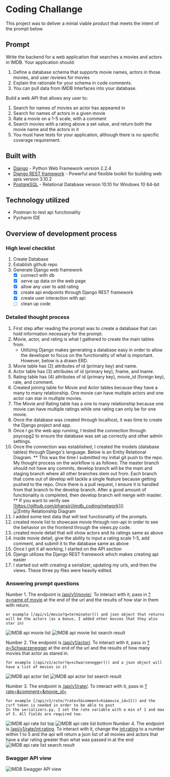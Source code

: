 # Coding Challange
This project was to deliver a minial viable product that meets the intent of the prompt below.

## Prompt
Write the backend for a web application that searches a movies and actors in IMDB. Your application should:
1. Define a database schema that supports movie names, actors in those movies, and user reviews for movies
2. Explain the rationale for your schema in code comments.
3. You can pull data from IMDB Interfaces into your database.

Build a web API that allows any user to:
1. Search for names of movies an actor has appeared in
2. Search for names of actors in a given movie
3. Rate a movie on a 1-5 scale, with a comment
4. Search movies with a rating above a set value, and return both the movie name and the actors in it
5. You must have tests for your application, although there is no specific coverage requirement.

## Built with
* [Django](https://www.djangoproject.com) - Python Web Framework version 2.2.4
* [Django REST framework](https://www.django-rest-framework.org/) - Powerful and flexible toolkit for building web apis version 3.10.2
* [PostgreSQL](https://www.postgresql.org) - Relational Database version 10.10 for Windows 10 64-bit

## Technology utilized
* Postman to test api functionality
* Pycharm IDE

## Overview of development process
### High level checklist
1. Create Database
2. Establish github repo
3. Generate Django web framework
    - [x] connect with db
    - [x] serve up data on the web page
    - [x] allow any user to add rating
    - [x] create api endpoints through Django REST framework
    - [x] create user interaction with api
    - [ ] clean up code
    
### Detailed thought process
1. First step after reading the prompt was to create a database that can hold information necessary for the prompt.
2. Movie, actor, and rating is what I gathered to create the main tables from.
    * Utilizing Django makes generating a database easy in order to allow the developer to focus on the functionality of what is important. However, below is a drawn ERD.
3. Movie table has (2) attributes of id (primary key) and name.
4. Actor table has (3) attributes of id (primary key), fname, and lname.
5. Rating table has (4) attributes of id (primary key), movie_id (foreign key), rate, and comment.
6. Created joining table for Movie and Actor tables because they have a many to many relationship. One movie can have multiple actors and one actor can star in multiple movies.
7. The Movie and Rating table has a one to many relationship because one movie can have multiple ratings while one rating can only be for one movie.
8. Once the database was created through localhost, it was time to create the Django project and app.
9. Once I go the web app running, I tested the connection through psycopg2 to ensure the database was set up correctly and other admin settings.
10. Once the connection was established, I created the models (database tables) through Django's language. Below is an Entity Relational Diagram.
** This was the time I submitted my initial git push to the repo. My thought process on the workflow is as follows: The master branch should not have any commits, develop branch will be the main and staging branch where all other branches stem out from. Each branch that come out of develop will tackle a single feature because getting pushed to the repo. Once there is a pull request, I ensure it is handled from that branch to the develop branch. After a good amount of functionality is completed, then develop branch will merge with master.
** If you want to verify see [https://github.com/phansiri/imdb_coding/network]()
![Entity Relationship Diagram](/screenshots/imdb_db_erd.PNG)
11. I added some test data that will test functionality of the prompts.
12. created movie list to showcase movie through non-api in order to see the behavior on the frontend through the views.py code.
13. created movie detail that will show actors and its ratings same as above
14. inside movie detail, give the ability to input a rating scale 1-5, add comment, and submit it to the database same as above
15. Once I got it all working, I started on the API section
16. Django utilizes the Django REST framework which makes creating api easier
17. I started out with creating a serializer, updating my urls, and then the views. These three py files were heavily edited.
 
 
### Answering prompt questions
Number 1. The endpoint is [/api/v1/movie/](). To interact with it, pass in [?q=name of movie]() at the end of the url and the results of how star in them with return.
```
or example [/api/v1/movie?q=terminator]() and json object that returns will be the actors (as a bonus, I added other movies that they also star in)
```
![IMDB api movie list](/screenshots/imdb_api_movie_list.PNG)
![IMDB api movie list search result](/screenshots/imdb_api_movie_list-search-result.PNG)

Number 2. The endpoint is [/api/v1/actor/](). To interact with it, pass in [?q=Schwarzenegger]() at the end of the url and the results of how many movies that actor as stared in.
```
for example [/api/v1/actor?q=schwarzenegger]() and a json object will have a list of movies in it
```
![IMDB api actor list](/screenshots/imdb_api_actor_list.PNG)
![IMDB api actor list search result](/screenshots/imdb_api_movie_actor-search-result.PNG)

Number 3. The endpoint is [/api/v1/rate/](). To interact with it, pass in [?rate=<int>&comment=<string>&movie_id=<int>]()
```
for example [/api/v1/rate/?rate=5&comment=hi&movie_id=3]() and the csrf token is needed in order to be able to post
In the serializers.py, I set the rate variable with a min of 1 and max of 5. All fields are required too.
```
![IMDB api rate list top](/screenshots/imdb_api_rate_list_top.PNG)
![IMDB api rate list bottom](/screenshots/imdb_api_rate_list_bottom.PNG)
Number 4. The endpoint is [/api/v1/rate/<int:rating>](). To interact with it, change the <int:rating> to a number within 1 to 5 and the api will return a json list of all movies and actors that have a star rating greater than what was passed in at the end
![IMDB api rate list search result](/screenshots/imdb_api_rate_list_search_result.PNG)

### Swagger API view
![IMDB Swagger API view](/screenshots/imdb-swagger-api-view.PNG)
